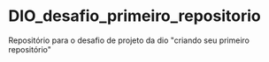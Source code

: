 # DIO_desafio_primeiro_repositorio
Repositório para o desafio de projeto da dio "criando seu primeiro repositório" 

